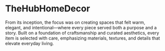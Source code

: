 # TheHubHomeDecor
From its inception, the focus was on creating spaces that felt warm, elegant, and intentional—where every piece served both a purpose and a story. Built on a foundation of craftsmanship and curated aesthetics, every item is selected with care, emphasizing materials, textures, and details that elevate everyday living.
